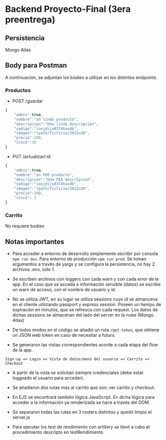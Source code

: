 # Backend Proyecto-Final (3era preentrega)

## Persistencia
Mongo Atlas

## Body para Postman
A continuación, se adjuntan los bodies a utilizar en los distintos endpoints.

### Productos
- POST /guardar
```Javascript 
{
    "admin":true,
    "nombre":"un lindo producto",
    "descripcion":"Una linda descripción",
    "codigo":"iasjdijx8374hasdb",
    "imagen":"/path/ficticio/2912u38",
    "precio":200,
    "stock":10
}
```

- PUT /actualizar/:id
```Javascript 
{
    "admin":true,
    "nombre":"un FEO producto",
    "descripcion":"Una FEA descripción",
    "codigo":"iasjdijx8374hasdb",
    "imagen":"/path/ficticio/2912u38",
    "precio":200,
    "stock": 2
}
```

### Carrito
No requiere bodies

## Notas importantes

- Para acceder a entorno de desarrollo simplemente escribir por consola `npm run dev`. Para entorno de producción `npm run prod`.
Se toman argumentos a través de yargs y se configura la persistencia, no hay 2 archivos .env, sólo 1.

- Se escriben archivos con loggers con cada warn y con cada error de la app. En el caso que se acceda a información sensible (datos) se escribe un warn de acceso, con el nombre de usuario y id.

- No se utiliza JWT, en su lugar se utiliza sessions cuyo id se almancena en el cliente utilizando passport y express session. Poseen un tiempo de expiración en minutos, que se refresca con cada request. Los datos de dichas sessions se almacenan del lado del server en la nube (Mongo Atlas)

- De todos modos en el código se añadió un ruta `/get-token`, que obtiene un JSON web token en caso de necesitar a futuro.

- Se generaron las vistas correspondientes acorde a cada etapa del flow de la app.
````
Sign-up => Login => Vista de datos/menú del usuario => Carrito => Checkout
````

- A partir de la vista se solicitan siempre credenciales (debe estar loggeado el usuario para acceder).

- Se añadieron dos rutas más al carrito que son: ver carrito y checkout.

- En EJS se encontrará también lógica JavaScript. En dicha lógica para acceder a la información ya renderizada se hace a través del DOM.

- Se separaron todas las rutas en 3 routers distintos y quedó limpio el server.js

- Para ejecutar los test de rendimiento con artillery se llevó a cabo el procedimiento descripto en testRendimiento

